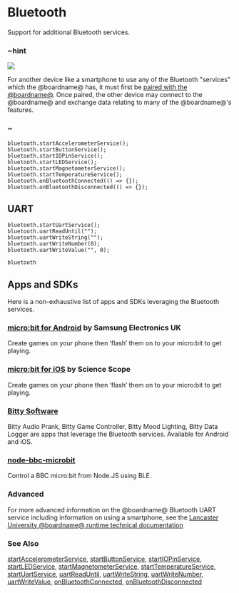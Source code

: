 # Bluetooth

Support for additional Bluetooth services.

### ~hint
![](/static/bluetooth/Bluetooth_SIG.png)

For another device like a smartphone to use any of the Bluetooth "services" which the @boardname@ has, it must first be [paired with the @boardname@](/reference/bluetooth/bluetooth-pairing). Once paired, the other device may connect to the @boardname@ and exchange data relating to many of the @boardname@'s features.

### ~


```cards
bluetooth.startAccelerometerService();
bluetooth.startButtonService();
bluetooth.startIOPinService();
bluetooth.startLEDService();
bluetooth.startMagnetometerService();
bluetooth.startTemperatureService();
bluetooth.onBluetoothConnected(() => {});
bluetooth.onBluetoothDisconnected(() => {});
```

## UART 

```cards
bluetooth.startUartService();
bluetooth.uartReadUntil("");
bluetooth.uartWriteString("");
bluetooth.uartWriteNumber(0);
bluetooth.uartWriteValue("", 0);
```

```package
bluetooth
```

## Apps and SDKs

Here is a non-exhaustive list of apps and SDKs leveraging the Bluetooth services.

### [micro:bit for Android](https://play.google.com/store/apps/details?id=com.samsung.microbit&hl=en) by Samsung Electronics UK

Create games on your phone then ‘flash’ them on to your micro:bit to get playing.

### [micro:bit for iOS](https://itunes.apple.com/us/app/micro-bit/id1092687276?mt=8) by Science Scope

Create games on your phone then ‘flash’ them on to your micro:bit to get playing.

### [Bitty Software](http://www.bittysoftware.com/apps.html)

Bitty Audio Prank, Bitty Game Controller, Bitty Mood Lighting, Bitty Data Logger are apps that leverage the Bluetooth services. Available for Android and iOS.

### [node-bbc-microbit](https://github.com/sandeepmistry/node-bbc-microbit)

Control a BBC micro:bit from Node.JS using BLE.

### Advanced
 
For more advanced information on the @boardname@ Bluetooth UART service including information on using a smartphone, see the [Lancaster University @boardname@ runtime technical documentation](http://lancaster-university.github.io/microbit-docs/ble/uart-service/)

### See Also

[startAccelerometerService](/reference/bluetooth/start-accelerometer-service), [startButtonService](/reference/bluetooth/start-button-service), [startIOPinService](/reference/bluetooth/start-io-pin-service), [startLEDService](/reference/bluetooth/start-led-service), [startMagnetometerService](/reference/bluetooth/start-magnetometer-service), [startTemperatureService](/reference/bluetooth/start-temperature-service), 
[startUartService](/reference/bluetooth/start-uart-service),
[uartReadUntil](/reference/bluetooth/uart-read-until), 
[uartWriteString](/reference/bluetooth/uart-write-string), 
[uartWriteNumber](/reference/bluetooth/uart-write-number), 
[uartWriteValue](/reference/bluetooth/uart-write-value), 
[onBluetoothConnected](/reference/bluetooth/on-bluetooth-connected), [onBluetoothDisconnected](/reference/bluetooth/on-bluetooth-disconnected)
